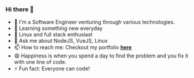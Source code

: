 ### Hi there 👋

- 🔭 I'm a Software Engineer venturing through various technologies.
- 🌱 Learning something new everyday
- 👯 Linux and full stack enthusiast
- 💬 Ask me about NodeJS, VueJS, Linux
- 📫 How to reach me: Checkout my portfolio **[here](https://poo17nam.github.io/profile)**
- 😄 Happiness is when you spend a day to find the problem and you fix it with one line of code.
- ⚡ Fun fact: Everyone can code!
